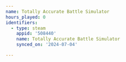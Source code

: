 ```yaml
---
name: Totally Accurate Battle Simulator
hours_played: 0
identifiers:
  - type: steam
    appid: '508440'
    name: Totally Accurate Battle Simulator
    synced_on: '2024-07-04'

---
```

